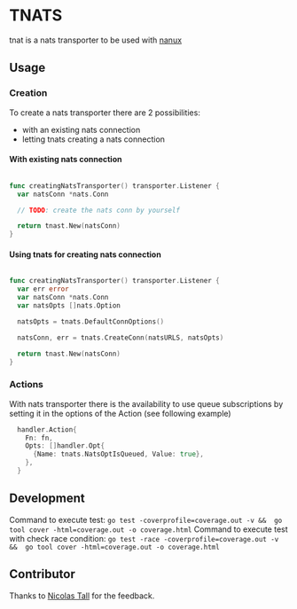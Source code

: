 # TNATS

tnat is a nats transporter to be used with [nanux](https://github.com/nanux-io/nanux)

## Usage

### Creation

To create a nats transporter there are 2 possibilities:

* with an existing nats connection
* letting tnats creating a nats connection

#### With existing nats connection

```go

func creatingNatsTransporter() transporter.Listener {
  var natsConn *nats.Conn

  // TODO: create the nats conn by yourself

  return tnast.New(natsConn)
}

```

#### Using tnats for creating nats connection

```go

func creatingNatsTransporter() transporter.Listener {
  var err error
  var natsConn *nats.Conn
  var natsOpts []nats.Option

  natsOpts = tnats.DefaultConnOptions()

  natsConn, err = tnats.CreateConn(natsURLS, natsOpts)

  return tnast.New(natsConn)
}

```

### Actions

With nats transporter there is the availability to use queue subscriptions by 
setting it in the options of the Action (see following example)

```go
  handler.Action{
    Fn: fn,
    Opts: []handler.Opt{
      {Name: tnats.NatsOptIsQueued, Value: true},
    },
  }
```

## Development

Command to execute test: `go test -coverprofile=coverage.out -v &&  go tool cover -html=coverage.out -o coverage.html`
Command to execute test with check race condition: `go test -race -coverprofile=coverage.out -v &&  go tool cover -html=coverage.out -o coverage.html`

## Contributor

Thanks to [Nicolas Tall](https://github.com/nicolab) for the feedback.
